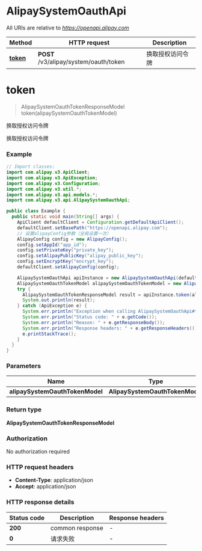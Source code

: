 # AlipaySystemOauthApi

All URIs are relative to *https://openapi.alipay.com*

| Method | HTTP request | Description |
|------------- | ------------- | -------------|
| [**token**](AlipaySystemOauthApi.md#token) | **POST** /v3/alipay/system/oauth/token | 换取授权访问令牌 |


<a name="token"></a>
# **token**
> AlipaySystemOauthTokenResponseModel token(alipaySystemOauthTokenModel)

换取授权访问令牌

换取授权访问令牌

### Example
```java
// Import classes:
import com.alipay.v3.ApiClient;
import com.alipay.v3.ApiException;
import com.alipay.v3.Configuration;
import com.alipay.v3.util.*;
import com.alipay.v3.api.models.*;
import com.alipay.v3.api.AlipaySystemOauthApi;

public class Example {
  public static void main(String[] args) {
    ApiClient defaultClient = Configuration.getDefaultApiClient();
    defaultClient.setBasePath("https://openapi.alipay.com");
    // 设置alipayConfig参数（全局设置一次）
    AlipayConfig config = new AlipayConfig();
    config.setAppId("app_id");
    config.setPrivateKey("private_key");
    config.setAlipayPublicKey("alipay_public_key");
    config.setEncryptKey("encrypt_key");
    defaultClient.setAlipayConfig(config);

    AlipaySystemOauthApi apiInstance = new AlipaySystemOauthApi(defaultClient);
    AlipaySystemOauthTokenModel alipaySystemOauthTokenModel = new AlipaySystemOauthTokenModel(); // AlipaySystemOauthTokenModel | 
    try {
      AlipaySystemOauthTokenResponseModel result = apiInstance.token(alipaySystemOauthTokenModel);
      System.out.println(result);
    } catch (ApiException e) {
      System.err.println("Exception when calling AlipaySystemOauthApi#token");
      System.err.println("Status code: " + e.getCode());
      System.err.println("Reason: " + e.getResponseBody());
      System.err.println("Response headers: " + e.getResponseHeaders());
      e.printStackTrace();
    }
  }
}
```

### Parameters

| Name | Type | Description  | Notes |
|------------- | ------------- | ------------- | -------------|
| **alipaySystemOauthTokenModel** | **AlipaySystemOauthTokenModel**|  | [optional] |

### Return type

**AlipaySystemOauthTokenResponseModel**

### Authorization

No authorization required

### HTTP request headers

 - **Content-Type**: application/json
 - **Accept**: application/json

### HTTP response details
| Status code | Description | Response headers |
|-------------|-------------|------------------|
| **200** | common response |  -  |
| **0** | 请求失败 |  -  |

